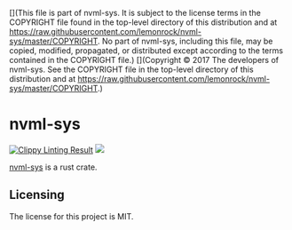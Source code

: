 [](This file is part of nvml-sys. It is subject to the license terms in the COPYRIGHT file found in the top-level directory of this distribution and at https://raw.githubusercontent.com/lemonrock/nvml-sys/master/COPYRIGHT. No part of nvml-sys, including this file, may be copied, modified, propagated, or distributed except according to the terms contained in the COPYRIGHT file.)
[](Copyright © 2017 The developers of nvml-sys. See the COPYRIGHT file in the top-level directory of this distribution and at https://raw.githubusercontent.com/lemonrock/nvml-sys/master/COPYRIGHT.)

# nvml-sys

[![Clippy Linting Result](https://clippy.bashy.io/github/lemonrock/nvml-sys/master/badge.svg?style=plastic)](https://clippy.bashy.io/github/lemonrock/nvml-sys/master/log) [![](https://img.shields.io/badge/Code%20Style-rustfmt-brightgreen.svg?style=plastic)](https://github.com/rust-lang-nursery/rustfmt#configuring-rustfmt)

[nvml-sys] is a rust crate.


## Licensing

The license for this project is MIT.

[nvml-sys]: https://github.com/lemonrock/nvml-sys "nvml-sys GitHub page"
